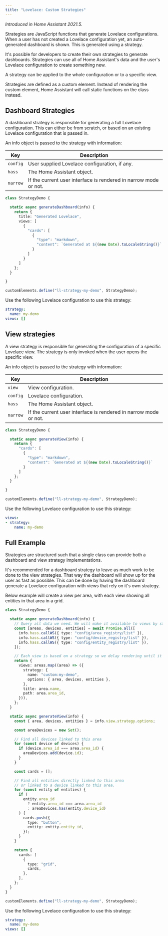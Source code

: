 ```yaml
---
title: "Lovelace: Custom Strategies"
---
```


_Introduced in Home Assistant 2021.5._

Strategies are JavaScript functions that generate Lovelace configurations. When a user has not created a Lovelace configuration yet, an auto-generated dashboard is shown. This is generated using a strategy.

It's possible for developers to create their own strategies to generate dashboards. Strategies can use all of Home Assistant's data and the user's Lovelace configuration to create something new.

A strategy can be applied to the whole configuration or to a specific view.

Strategies are defined as a custom element. Instead of rendering the custom element, Home Assistant will call static functions on the class instead.

## Dashboard Strategies

A dashboard strategy is responsible for generating a full Lovelace configuration. This can either be from scratch, or based on an existing Lovelace configuration that is passed in.

An info object is passed to the strategy with information:

| Key | Description
| -- | --
| `config` | User supplied Lovelace configuration, if any.
| `hass` | The Home Assistant object.
| `narrow` | If the current user interface is rendered in narrow mode or not.

```ts
class StrategyDemo {

  static async generateDashboard(info) {
    return {
      title: "Generated Lovelace",
      views: [
        {
          "cards": [
            {
              "type": "markdown",
              "content": `Generated at ${(new Date).toLocaleString()}`
            }
          ]
        }
      ]
    };
  }

}

customElements.define("ll-strategy-my-demo", StrategyDemo);
```

Use the following Lovelace configuration to use this strategy:

```yaml
strategy:
  name: my-demo
views: []
```

## View strategies

A view strategy is responsible for generating the configuration of a specific Lovelace view. The strategy is only invoked when the user opens the specific view.

An info object is passed to the strategy with information:

| Key | Description
| -- | --
| `view` | View configuration.
| `config` | Lovelace configuration.
| `hass` | The Home Assistant object.
| `narrow` | If the current user interface is rendered in narrow mode or not.

```ts
class StrategyDemo {

  static async generateView(info) {
    return {
      "cards": [
        {
          "type": "markdown",
          "content": `Generated at ${(new Date).toLocaleString()}`
        }
      ]
    };
  }

}

customElements.define("ll-strategy-my-demo", StrategyDemo);
```

Use the following Lovelace configuration to use this strategy:

```yaml
views:
- strategy:
    name: my-demo
```

## Full Example

Strategies are structured such that a single class can provide both a dashboard and view strategy implementations.

It's recommended for a dashboard strategy to leave as much work to be done to the view strategies. That way the dashboard will show up for the user as fast as possible. This can be done by having the dashboard generate a Lovelace configuration with views that rely on it's own strategy.

Below example will create a view per area, with each view showing all entities in that area in a grid.

```ts
class StrategyDemo {

  static async generateDashboard(info) {
    // Query all data we need. We will make it available to views by storing it in strategy options.
    const [areas, devices, entities] = await Promise.all([
      info.hass.callWS({ type: "config/area_registry/list" }),
      info.hass.callWS({ type: "config/device_registry/list" }),
      info.hass.callWS({ type: "config/entity_registry/list" }),
    ]);

    // Each view is based on a strategy so we delay rendering until it's opened
    return {
      views: areas.map((area) => ({
        strategy: {
          name: "custom:my-demo",
          options: { area, devices, entities },
        },
        title: area.name,
        path: area.area_id,
      })),
    };
  }

  static async generateView(info) {
    const { area, devices, entities } = info.view.strategy.options;

    const areaDevices = new Set();

    // Find all devices linked to this area
    for (const device of devices) {
      if (device.area_id === area.area_id) {
        areaDevices.add(device.id);
      }
    }

    const cards = [];

    // Find all entities directly linked to this area
    // or linked to a device linked to this area.
    for (const entity of entities) {
      if (
        entity.area_id
          ? entity.area_id === area.area_id
          : areaDevices.has(entity.device_id)
      ) {
        cards.push({
          type: "button",
          entity: entity.entity_id,
        });
      }
    }

    return {
      cards: [
        {
          type: "grid",
          cards,
        },
      ],
    };
  }
}

customElements.define("ll-strategy-my-demo", StrategyDemo);
```

Use the following Lovelace configuration to use this strategy:

```yaml
strategy:
  name: my-demo
views: []
```
